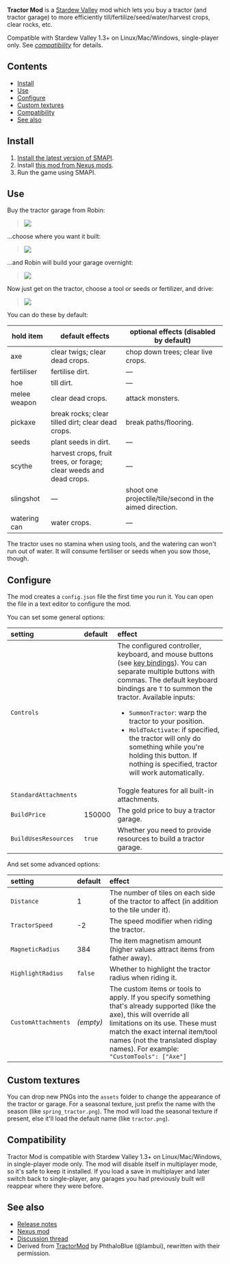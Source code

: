 **Tractor Mod** is a [Stardew Valley](http://stardewvalley.net/) mod which lets you buy a tractor
(and tractor garage) to more efficiently till/fertilize/seed/water/harvest crops, clear rocks, etc.

Compatible with Stardew Valley 1.3+ on Linux/Mac/Windows, single-player only. See
[_compatibility_](#compatibility) for details.

## Contents
* [Install](#install)
* [Use](#use)
* [Configure](#configure)
* [Custom textures](#custom-textures)
* [Compatibility](#compatibility)
* [See also](#see-also)

## Install
1. [Install the latest version of SMAPI](https://smapi.io/).
2. Install [this mod from Nexus mods](http://www.nexusmods.com/stardewvalley/mods/1401).
3. Run the game using SMAPI.

## Use
Buy the tractor garage from Robin:
> ![](screenshots/buy-garage.png)

...choose where you want it built:
> ![](screenshots/build-garage.png)

...and Robin will build your garage overnight:
> ![](screenshots/final-garage.png)

Now just get on the tractor, choose a tool or seeds or fertilizer, and drive:
> ![](screenshots/tractor.png)

You can do these by default:

hold item  | default effects | optional effects (disabled by default)
---------- | --------------- | --------------------------------------
axe        | clear twigs; clear dead crops. | chop down trees; clear live crops.
fertiliser | fertilise dirt. | —
hoe        | till dirt. | —
melee weapon | clear dead crops. | attack monsters.
pickaxe    | break rocks; clear tilled dirt; clear dead crops. | break paths/flooring.
seeds      | plant seeds in dirt. | —
scythe     | harvest crops, fruit trees, or forage; clear weeds and dead crops. | —
slingshot  | — | shoot one projectile/tile/second in the aimed direction.
watering can | water crops. | —

The tractor uses no stamina when using tools, and the watering can won't run out of water. It will
consume fertiliser or seeds when you sow those, though.

## Configure
The mod creates a `config.json` file the first time you run it. You can open the file in a text
editor to configure the mod.

You can set some general options:

setting | default | effect
:------ | :------ | :-----
`Controls` | | The configured controller, keyboard, and mouse buttons (see [key bindings](https://stardewvalleywiki.com/Modding:Key_bindings)). You can separate multiple buttons with commas. The default keyboard bindings are `T` to summon the tractor. Available inputs:<ul><li>`SummonTractor`: warp the tractor to your position.</li><li>`HoldToActivate`: if specified, the tractor will only do something while you're holding this button. If nothing is specified, tractor will work automatically.</li></ul>
`StandardAttachments` |         | Toggle features for all built-in attachments.
`BuildPrice` | 150000 | The gold price to buy a tractor garage.
`BuildUsesResources` | `true` | Whether you need to provide resources to build a tractor garage.

And set some advanced options:

setting | default | effect
:------ | :------ | :-----
`Distance` | 1 | The number of tiles on each side of the tractor to affect (in addition to the tile under it).
`TractorSpeed` | -2 | The speed modifier when riding the tractor.
`MagneticRadius` | 384 | The item magnetism amount (higher values attract items from father away).
`HighlightRadius` | `false` | Whether to highlight the tractor radius when riding it.
`CustomAttachments` | _(empty)_ | The custom items or tools to apply. If you specify something that's already supported (like the axe), this will override all limitations on its use. These must match the exact internal item/tool names (not the translated display names). For example: `"CustomTools": ["Axe"]`

## Custom textures
You can drop new PNGs into the `assets` folder to change the appearance of the tractor or garage.
For a seasonal texture, just prefix the name with the season (like `spring_tractor.png`). The mod
will load the seasonal texture if present, else it'll load the default name (like `tractor.png`).

## Compatibility
Tractor Mod is compatible with Stardew Valley 1.3+ on Linux/Mac/Windows, in single-player mode only.
The mod will disable itself in multiplayer mode, so it's safe to keep it installed. If you load a
save in multiplayer and later switch back to single-player, any garages you had previously built
will reappear where they were before.

## See also
* [Release notes](release-notes.md)
* [Nexus mod](http://www.nexusmods.com/stardewvalley/mods/1401)
* [Discussion thread](http://community.playstarbound.com/threads/tractor-mod.136649/)
* Derived from [TractorMod](https://github.com/lambui/StardewValleyMod_TractorMod) by PhthaloBlue (@lambui), rewritten with their permission.

